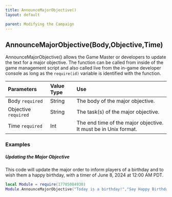 ```yaml
---
title: AnnounceMajorObjective()
layout: default

parent: Modifying the Campaign
---
```

<h2>AnnounceMajorObjective(Body,Objective,Time)</h2>

AnnounceMajorObjective() allows the Game Master or developers to update the text for a major objective. The function can be called from inside of the game management script and also called live from the in-game developer console as long as the `require(id)` variable is identified with the function.

| Parameters     | Value Type | Use          |
|:---------------|:-----------|:-------------|
| Body `required` | String     | The body of the major objective. |
| Objective `required` | String | The task(s) of the major objective. |
| Time `required` | Int | The end time of the major objective. It must be in Unix format. |

<h3>Examples</h3>

<h5>Updating the Major Objective</h5>
This code will update the major order to inform players of a birthday and to wish them a happy birthday, with a timer of June 8, 2024 at 12:00 AM PDT.

```lua
local Module = require(17785084930)
Module.AnnounceMajorObjective("Today is a birthday!","Say Happy Birthday",1717830000)
```
